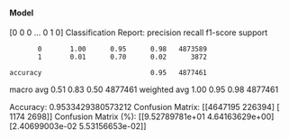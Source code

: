 #### Model
[0 0 0 ... 0 1 0]
Classification Report:
              precision    recall  f1-score   support

           0       1.00      0.95      0.98   4873589
           1       0.01      0.70      0.02      3872

    accuracy                           0.95   4877461
   macro avg       0.51      0.83      0.50   4877461
weighted avg       1.00      0.95      0.98   4877461

Accuracy: 0.9533429380573212
Confusion Matrix:
[[4647195  226394]
 [   1174    2698]]
Confusion Matrix (%):
[[9.52789781e+01 4.64163629e+00]
 [2.40699003e-02 5.53156653e-02]]
